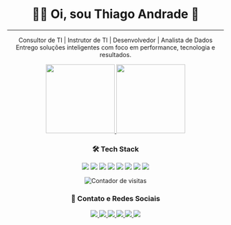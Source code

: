 <p align="center" style="font-size: 20px;">
  <strong style="font-size: 28px;">👨‍💻 Oi, sou <strong>Thiago Andrade</strong> 👋</strong><br>
</p>

<hr>

<p align="center">
  Consultor de TI | Instrutor de TI | Desenvolvedor | Analista de Dados <br>
  Entrego soluções inteligentes com foco em performance, tecnologia e resultados.
</p>



<p align="center">
  <a href="https://github.com/thiagoandradewp">
    <img height="160em" src="https://github-readme-stats.vercel.app/api?username=thiagoandradewp&show_icons=true&theme=github_dark" />
  </a>
  <a href="https://github.com/thiagoandradewp">
    <img height="160em" src="https://github-readme-stats.vercel.app/api/top-langs/?username=thiagoandradewp&layout=compact&langs_count=8&theme=github_dark" />
  </a>
</p>


<h3 align="center">🛠️ Tech Stack</h3>

<p align="center">
  <!-- Linguagens -->
  <img src="https://img.shields.io/badge/HTML5-E34F26?style=for-the-badge&logo=html5&logoColor=white" />
  <img src="https://img.shields.io/badge/CSS3-1572B6?style=for-the-badge&logo=css3&logoColor=white" />
  <img src="https://img.shields.io/badge/PHP-777BB4?style=for-the-badge&logo=php&logoColor=white" />
  <img src="https://img.shields.io/badge/Python-3776AB?style=for-the-badge&logo=python&logoColor=white" />
  
  <!-- Análise de Dados -->
  <img src="https://img.shields.io/badge/Power%20BI-F2C811?style=for-the-badge&logo=powerbi&logoColor=black" />
  <img src="https://img.shields.io/badge/Excel-217346?style=for-the-badge&logo=microsoft-excel&logoColor=white" />
  
  <!-- Plataformas -->
  <img src="https://img.shields.io/badge/WordPress-21759B?style=for-the-badge&logo=wordpress&logoColor=white" />
  <img src="https://img.shields.io/badge/WooCommerce-96588A?style=for-the-badge&logo=woocommerce&logoColor=white" />
</p>

<p align="center">
  <img src="https://komarev.com/ghpvc/?username=thiagoandradewp&style=for-the-badge" alt="Contador de visitas" />
</p>


<h3 align="center">📱 Contato e Redes Sociais</h3>

<p align="center">
  <a href="https://www.linkedin.com/in/thiagoandradewp" target="_blank">
    <img src="https://img.shields.io/badge/LinkedIn-0A66C2?style=for-the-badge&logo=linkedin&logoColor=white" />
  </a>
  <a href="https://www.instagram.com/thiagoandradewp" target="_blank">
    <img src="https://img.shields.io/badge/Instagram-E4405F?style=for-the-badge&logo=instagram&logoColor=white" />
  </a>
  <a href="https://www.facebook.com/thiagoandradewp" target="_blank">
    <img src="https://img.shields.io/badge/Facebook-1877F2?style=for-the-badge&logo=facebook&logoColor=white" />
  </a>
  <a href="https://profiles.wordpress.org/thiagoandradewp" target="_blank">
    <img src="https://img.shields.io/badge/WordPress.org-21759B?style=for-the-badge&logo=wordpress&logoColor=white" />
  </a>
  <a href="https://www.youtube.com/channel/UCLQTW6HgRWFDINJiK17eLpA?sub_confirmation=1" target="_blank">
    <img src="https://img.shields.io/badge/YouTube-FF0000?style=for-the-badge&logo=youtube&logoColor=white" />
  </a>
  <a href="https://wa.me/5587988300984" target="_blank">
    <img src="https://img.shields.io/badge/WhatsApp-25D366?style=for-the-badge&logo=whatsapp&logoColor=white" />
  </a>
</p>
